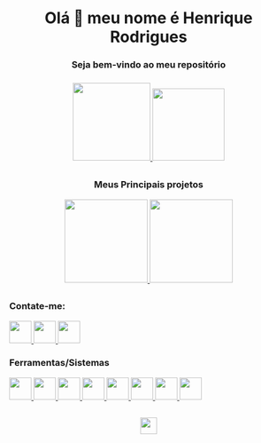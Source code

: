 <h1 align='center'> Olá 👋 meu nome é Henrique Rodrigues </h1>
<h3 align='center'> Seja bem-vindo ao meu repositório <h3>
  
<div align="center">
  <a href="https://github.com/Koonac">
    <img height="140px" src='https://github-readme-stats.vercel.app/api?username=Koonac&hide=contribs,prs&count_private=true&show_icons=true&theme=react&line_height=30' />
    <img height="130px" src="https://github-readme-stats.vercel.app/api/top-langs/?username=Koonac&layout=compact&langs_count=7&theme=react&line_height=30"/>
  </a>
</div>

  ##
  
<div align="center">
  <h3> Meus Principais projetos </h3>
  <a href="https://github.com/Koonac/fakeinsta">
    <img height="150px" src="https://github-readme-stats.vercel.app/api/pin/?username=Koonac&repo=galaxPay-integration&theme=react" />
  </a>
  <a href="https://github.com/Koonac/fakeinsta">
    <img height="150px" src="https://github-readme-stats.vercel.app/api/pin/?username=Koonac&repo=fakeinsta&theme=react" />
  </a>
</div>

  ##
  
<div align="left">
  <h3> Contate-me: </h3>
  <a href="https://www.linkedin.com/in/ednilson-rodrigues/" target="_blank"> <img src="https://cdn-icons-png.flaticon.com/512/174/174857.png" width="40px" height="40px"/> </a>
  <a href="https://wa.me/5514998617696" target="_blank"> <img src="https://cdn-icons-png.flaticon.com/512/220/220236.png" width="40px" height="40px"/> </a>
  <a href="mailto:ednilson.hr.santos@hotmail.com" target="_blank"> <img src="https://cdn-icons-png.flaticon.com/512/1917/1917737.png" width="40px" height="40px"/> </a>
</div>

<div align="left">
  <h3> Ferramentas/Sistemas </h3>
  <a href="https://www.php.net" target="_blank"> <img src="https://cdn-icons-png.flaticon.com/512/5968/5968332.png" width="40px" height="40px"/> </a>
  <a href="https://www.javascript.com" target="_blank"> <img src="https://cdn-icons-png.flaticon.com/512/919/919828.png" width="40px" height="40px"/> </a>
  <a href="https://www.mysql.com" target="_blank"> <img src="https://cdn-icons-png.flaticon.com/512/919/919836.png" width="40px" height="40px"/> </a>
  <a href="https://www.w3schools.com/css/" target="_blank"> <img src="https://cdn-icons-png.flaticon.com/512/5968/5968242.png" width="40px" height="40px"/> </a>
  <a href="https://www.w3schools.com/html/" target="_blank"> <img src="https://cdn-icons-png.flaticon.com/512/1051/1051277.png" width="40px" height="40px"/> </a>
  <a href="https://getbootstrap.com" target="_blank"> <img src="https://cdn-icons-png.flaticon.com/512/5968/5968672.png" width="40px" height="40px"/> </a>
  <a href="https://git-scm.com" target="_blank"> <img src="https://cdn-icons-png.flaticon.com/512/2111/2111288.png" width="40px" height="40px"/> </a>
  <a href="https://www.linux.org" target="_blank"> <img src="https://cdn-icons-png.flaticon.com/512/6124/6124995.png" width="40px" height="40px"/> </a>
</div>
    
 ##
  
<div align="center">
  <a href="https://github.com/Koonac">
    <img height="30px" src="https://komarev.com/ghpvc/?username=Koonac&color=blue&style=plastic&label=Visitantes"/>
  </a>
  
